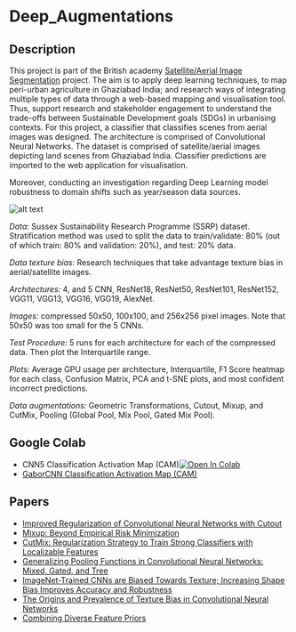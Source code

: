 # Deep_Augmentations

## Description

This project is part of the British academy [Satellite/Aerial Image Segmentation](https://wearepal.ai/projects/ssrp) project. 
The aim is to apply deep learning techniques, to map peri-urban agriculture in Ghaziabad India; and research ways of integrating multiple types of data through a web-based mapping and visualisation tool. Thus, support research and stakeholder engagement to understand the trade-offs between Sustainable Development goals (SDGs) in urbanising contexts.
For this project, a classifier that classifies scenes from aerial images was designed. The architecture is comprised of Convolutional Neural Networks. The dataset is comprised of satellite/aerial images depicting land scenes from Ghaziabad India. Classifier predictions are imported to the web application for visualisation. 

Moreover, conducting an investigation regarding Deep Learning model robustness to domain shifts such as year/season data sources.

![alt text](https://github.com/gvsam7/Deep_Augmentations/blob/main/Images/SSRP_Classifier.PNG)

*Data:*  Sussex Sustainability Research Programme (SSRP) dataset.
Stratification method was used to split the data to train/validate: 80% (out of which train: 80% and
validation: 20%), and test: 20% data.

*Data texture bias:* Research techniques that take advantage texture bias in aerial/satellite images.

*Architectures:* 4, and 5 CNN, ResNet18, ResNet50, ResNet101, ResNet152, VGG11, VGG13, VGG16, VGG19, AlexNet.

*Images:* compressed 50x50, 100x100, and 256x256 pixel images. Note that 50x50 was too small for the 5 CNNs.

*Test Procedure:* 5 runs for each architecture for each of the compressed data. Then plot the Interquartile range.

*Plots:* Average GPU usage per architecture, Interquartile, F1 Score heatmap for each class, Confusion Matrix, PCA and t-SNE plots, and most confident incorrect predictions.

*Data augmentations:* Geometric Transformations, Cutout, Mixup, and CutMix, Pooling (Global Pool, Mix Pool, Gated Mix Pool).

## Google Colab
- CNN5 Classification Activation Map (CAM)[![Open In Colab](https://colab.research.google.com/assets/colab-badge.svg)](https://colab.research.google.com/drive/1jICBINwqq2AC9N5vtme7UfkJHTxK8yIR)
- [GaborCNN Classification Activation Map (CAM)](https://colab.research.google.com/drive/1QX8Egvzb4NTzcDK9qPkiMeq8p9eEc6sr)

## Papers
- [Improved Regularization of Convolutional Neural Networks with Cutout](https://arxiv.org/abs/1708.04552)
- [Mixup: Beyond Empirical Risk Minimization](https://arxiv.org/abs/1710.09412)
- [CutMix: Regularization Strategy to Train Strong Classifiers with Localizable Features](https://arxiv.org/abs/1905.04899)
- [Generalizing Pooling Functions in Convolutional Neural Networks: Mixed, Gated, and Tree](https://arxiv.org/abs/1509.08985)
- [ImageNet-Trained CNNs are Biased Towards Texture; Increasing Shape Bias Improves Accuracy and Robustness](https://arxiv.org/abs/1811.12231)
- [The Origins and Prevalence of Texture Bias in Convolutional Neural Networks](https://arxiv.org/abs/1911.09071)
- [Combining Diverse Feature Priors](https://arxiv.org/abs/2110.08220)